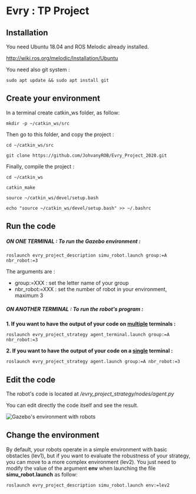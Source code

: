 # Evry : TP Project

## Installation

You need Ubuntu 18.04 and ROS Melodic already installed. 

http://wiki.ros.org/melodic/Installation/Ubuntu

You need also git system : 

`sudo apt update && sudo apt install git` 

## Create your environment

In a terminal create catkin_ws folder, as follow: 

`mkdir -p ~/catkin_ws/src`

Then go to this folder, and copy the project :

`cd ~/catkin_ws/src`

`git clone https://github.com/JohvanyROB/Evry_Project_2020.git`

Finally, compile the project : 

`cd ~/catkin_ws`

`catkin_make`

`source ~/catkin_ws/devel/setup.bash`

`echo "source ~/catkin_ws/devel/setup.bash" >> ~/.bashrc` 

## Run the code

##### ON ONE TERMINAL : To run the Gazebo environment : 

`roslaunch evry_project_description simu_robot.launch group:=A nbr_robot:=3`

The arguments are : 

* group:=XXX : set the letter name of your group
* nbr_robot:=XXX : set the number of robot in your environment, maximum 3

##### ON ANOTHER TERMINAL : To run the robot's program : 

**1. If you want to have the output of your code on <u>multiple</u> terminals :** 

`roslaunch evry_project_strategy agent_terminal.launch group:=A nbr_robot:=3`

**2. If you want to have the output of your code on a <u>single</u> terminal :** 

`roslaunch evry_project_strategy agent.launch group:=A nbr_robot:=3`

## Edit the code

The robot's code is located at */evry_project_strategy/nodes/agent.py* 

You can edit directly the code itself and see the result.

![Gazebo's environment with robots](https://github.com/JohvanyROB/Evry_Project_2020/blob/main/Gazebo.PNG)

## Change the environment

By default, your robots operate in a simple environment with basic obstacles (lev1), but if you want to evaluate the robustness of your strategy, you can move to a more complex environment (lev2). You just need to modify the value of the argument **env** when launching the file **simu_robot.launch** as follow:

`roslaunch evry_project_description simu_robot.launch env:=lev2`
